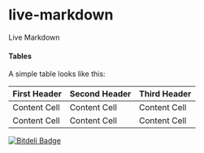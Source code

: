 live-markdown
=============

Live Markdown

#### Tables

A simple table looks like this:

First Header | Second Header | Third Header
------------ | ------------- | ------------
Content Cell | Content Cell  | Content Cell
Content Cell | Content Cell  | Content Cell


[![Bitdeli Badge](https://d2weczhvl823v0.cloudfront.net/vicmaster/live-markdown/trend.png)](https://bitdeli.com/free "Bitdeli Badge")

